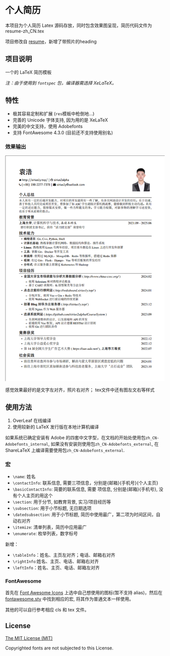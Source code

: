 # 个人简历

本项目为个人简历 Latex 源码存放，同时包含效果图呈现，简历代码文件为 resume-zh_CN.tex

项目修改自 [resume](https://github.com/hijiangtao/resume)，新增了带照片的heading

## 项目说明

一个的 LaTeX 简历模板

*注：由于使用到 `fontspec` 包，编译器需选择 XeLaTeX。*

## 特性

- 极其容易定制和扩展 (`res`模板中枪倒地...)
- 完善的 Unicode 字体支持, 因为用的是 XeLaTeX 
- 完美的中文支持，使用 Adobefonts
- 支持 FontAwesome 4.3.0 (目前还不支持使用别名)

### 效果输出

![resume-zh_CN.png](./resume.preview.png)

感觉效果最好的是文字左对齐，照片右对齐；
tex文件中还有图左文右等样式

## 使用方法

1. OverLeaf 在线编译
2. 使用较新的 LaTeX 发行版在本地计算机编译

如果系统已确定安装有 Adobe 的四套中文字型，在文档的开始处使用包`zh_CN-Adobefonts_internal`, 如果没有安装则使用包`zh_CN-Adobefonts_external`, 在 ShareLaTeX 上编译需要使用包`zh_CN-Adobefonts_external`.

### 宏

- `\name`: 姓名
- `\contactInfo`: 联系信息, 需要三项信息，分别是{邮箱}{手机号}{个人主页}
- `\basicContactInfo`: 简要的联系信息, 需要 项信息, 分别是{邮箱}{手机号}, 没有个人主页的用这个
- `\section`: 用于分节, 如教育背景, 实习/项目经历等
- `\subsection`: 用于小节标题, 无日期选项
- `\datedsubsection`: 用于小节标题, 简历中使用最广，第二项为时间区间，自动右对齐
- `\itemize`: 清单列表，简历中应用最广
- `\enumerate`: 枚举列表，数字标号

新增：

- `\tableInfo`：姓名、主页左对齐；电话、邮箱右对齐
- `\rightInfo`:姓名、主页、电话、邮箱右对齐
- `\leftInfo`：姓名、主页、电话、邮箱左对齐

### FontAwesome

首先在 [Font Awesome Icons](http://fortawesome.github.io/Font-Awesome/icons/) 上选中自己想使用的图标(暂不支持 alias)，然后在 [fontawesome.sty](https://github.com/billryan/resume/blob/zh_CN/fontawesome.sty) 中找到相应的宏, 将其作为普通文本一样使用。

其他的可以自行参考相应 cls 和 tex 文件。

## License

[The MIT License (MIT)](http://opensource.org/licenses/MIT)

Copyrighted fonts are not subjected to this License.
